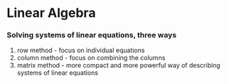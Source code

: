 # Linear Algebra

### Solving systems of linear equations, three ways
  1. row method - focus on individual equations
  2. column method - focus on combining the columns
  3. matrix method - more compact and more powerful way of describing systems of linear equations

